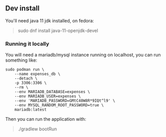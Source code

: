 ## Dev install

You'll need java 11 jdk installed, on fedora:

> sudo dnf install java-11-openjdk-devel


### Running it locally
You will need a mariadb/mysql instance running on localhost, you can run something like:

    sudo podman run \
        --name expenses_db \
        --detach \
        -p 3306:3306 \
        --rm \
        --env MARIADB_DATABASE=expenses \
        --env MARIADB_USER=expenses \
        --env 'MARIADB_PASSWORD=GMtC40W8R*9IQt^l9' \
        --env MYSQL_RANDOM_ROOT_PASSWORD=true \
        mariadb:latest

Then you can run the application with:
> ./gradlew bootRun